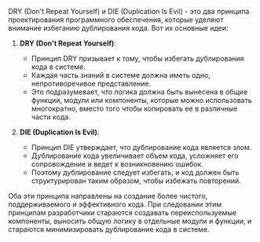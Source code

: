 DRY (Don't Repeat Yourself) и DIE (Duplication Is Evil) - это два принципа проектирования программного обеспечения, которые уделяют внимание избеганию дублирования кода. Вот их основные идеи:

1. **DRY (Don't Repeat Yourself)**:
    
    - Принцип DRY призывает к тому, чтобы избегать дублирования кода в системе.
    - Каждая часть знаний в системе должна иметь одно, непротиворечивое представление.
    - Это подразумевает, что логика должна быть вынесена в общие функции, модули или компоненты, которые можно использовать многократно, вместо того чтобы копировать ее в различные части кода.
2. **DIE (Duplication Is Evil)**:
    
    - Принцип DIE утверждает, что дублирование кода является злом.
    - Дублирование кода увеличивает объем кода, усложняет его сопровождение и ведет к возникновению ошибок.
    - Поэтому дублирование следует избегать, и код должен быть структурирован таким образом, чтобы избежать повторений.

Оба эти принципа направлены на создание более чистого, поддерживаемого и эффективного кода. При следовании этим принципам разработчики стараются создавать переиспользуемые компоненты, выносить общую логику в отдельные модули и функции, и стараются минимизировать дублирование кода в системе.